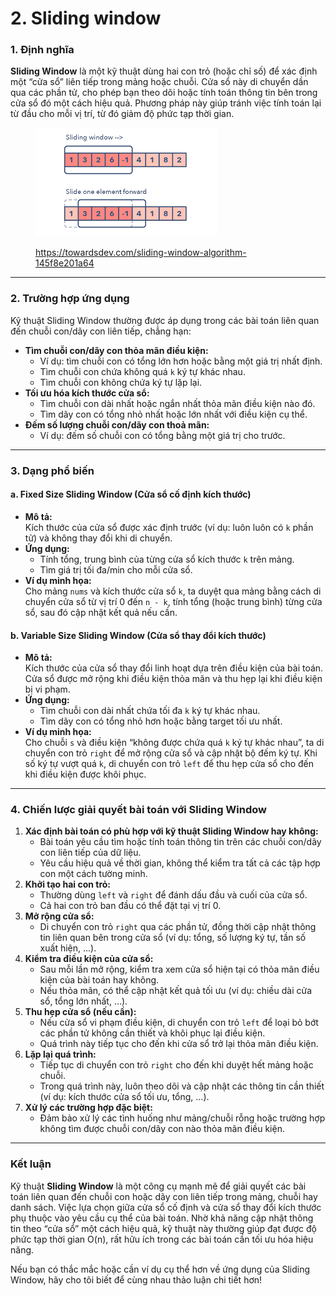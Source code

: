 # 2. Sliding window

### 1. Định nghĩa

**Sliding Window** là một kỹ thuật dùng hai con trỏ (hoặc chỉ số) để xác định một “cửa sổ” liên tiếp trong mảng hoặc chuỗi. Cửa sổ này di chuyển dần qua các phần tử, cho phép bạn theo dõi hoặc tính toán thông tin bên trong cửa sổ đó một cách hiệu quả. Phương pháp này giúp tránh việc tính toán lại từ đầu cho mỗi vị trí, từ đó giảm độ phức tạp thời gian.

<figure><img src="../../../.gitbook/assets/image (4).png" alt=""><figcaption><p><a href="https://towardsdev.com/sliding-window-algorithm-145f8e201a64">https://towardsdev.com/sliding-window-algorithm-145f8e201a64</a></p></figcaption></figure>

***

### 2. Trường hợp ứng dụng

Kỹ thuật Sliding Window thường được áp dụng trong các bài toán liên quan đến chuỗi con/dãy con liên tiếp, chẳng hạn:

* **Tìm chuỗi con/dãy con thỏa mãn điều kiện:**
  * Ví dụ: tìm chuỗi con có tổng lớn hơn hoặc bằng một giá trị nhất định.
  * Tìm chuỗi con chứa không quá `k` ký tự khác nhau.
  * Tìm chuỗi con không chứa ký tự lặp lại.
* **Tối ưu hóa kích thước cửa sổ:**
  * Tìm chuỗi con dài nhất hoặc ngắn nhất thỏa mãn điều kiện nào đó.
  * Tìm dãy con có tổng nhỏ nhất hoặc lớn nhất với điều kiện cụ thể.
* **Đếm số lượng chuỗi con/dãy con thoả mãn:**
  * Ví dụ: đếm số chuỗi con có tổng bằng một giá trị cho trước.

***

### 3. Dạng phổ biến

#### a. Fixed Size Sliding Window (Cửa sổ cố định kích thước)

* **Mô tả:**\
  Kích thước của cửa sổ được xác định trước (ví dụ: luôn luôn có `k` phần tử) và không thay đổi khi di chuyển.
* **Ứng dụng:**
  * Tính tổng, trung bình của từng cửa sổ kích thước `k` trên mảng.
  * Tìm giá trị tối đa/min cho mỗi cửa sổ.
* **Ví dụ minh họa:**\
  Cho mảng `nums` và kích thước cửa sổ `k`, ta duyệt qua mảng bằng cách di chuyển cửa sổ từ vị trí 0 đến `n - k`, tính tổng (hoặc trung bình) từng cửa sổ, sau đó cập nhật kết quả nếu cần.

#### b. Variable Size Sliding Window (Cửa sổ thay đổi kích thước)

* **Mô tả:**\
  Kích thước của cửa sổ thay đổi linh hoạt dựa trên điều kiện của bài toán. Cửa sổ được mở rộng khi điều kiện thỏa mãn và thu hẹp lại khi điều kiện bị vi phạm.
* **Ứng dụng:**
  * Tìm chuỗi con dài nhất chứa tối đa `k` ký tự khác nhau.
  * Tìm dãy con có tổng nhỏ hơn hoặc bằng target tối ưu nhất.
* **Ví dụ minh họa:**\
  Cho chuỗi `s` và điều kiện “không được chứa quá `k` ký tự khác nhau”, ta di chuyển con trỏ `right` để mở rộng cửa sổ và cập nhật bộ đếm ký tự. Khi số ký tự vượt quá `k`, di chuyển con trỏ `left` để thu hẹp cửa sổ cho đến khi điều kiện được khôi phục.

***

### 4. Chiến lược giải quyết bài toán với Sliding Window

1. **Xác định bài toán có phù hợp với kỹ thuật Sliding Window hay không:**
   * Bài toán yêu cầu tìm hoặc tính toán thông tin trên các chuỗi con/dãy con liên tiếp của dữ liệu.
   * Yêu cầu hiệu quả về thời gian, không thể kiểm tra tất cả các tập hợp con một cách tường minh.
2. **Khởi tạo hai con trỏ:**
   * Thường dùng `left` và `right` để đánh dấu đầu và cuối của cửa sổ.
   * Cả hai con trỏ ban đầu có thể đặt tại vị trí 0.
3. **Mở rộng cửa sổ:**
   * Di chuyển con trỏ `right` qua các phần tử, đồng thời cập nhật thông tin liên quan bên trong cửa sổ (ví dụ: tổng, số lượng ký tự, tần số xuất hiện, …).
4. **Kiểm tra điều kiện của cửa sổ:**
   * Sau mỗi lần mở rộng, kiểm tra xem cửa sổ hiện tại có thỏa mãn điều kiện của bài toán hay không.
   * Nếu thỏa mãn, có thể cập nhật kết quả tối ưu (ví dụ: chiều dài cửa sổ, tổng lớn nhất, …).
5. **Thu hẹp cửa sổ (nếu cần):**
   * Nếu cửa sổ vi phạm điều kiện, di chuyển con trỏ `left` để loại bỏ bớt các phần tử không cần thiết và khôi phục lại điều kiện.
   * Quá trình này tiếp tục cho đến khi cửa sổ trở lại thỏa mãn điều kiện.
6. **Lặp lại quá trình:**
   * Tiếp tục di chuyển con trỏ `right` cho đến khi duyệt hết mảng hoặc chuỗi.
   * Trong quá trình này, luôn theo dõi và cập nhật các thông tin cần thiết (ví dụ: kích thước cửa sổ tối ưu, tổng, …).
7. **Xử lý các trường hợp đặc biệt:**
   * Đảm bảo xử lý các tình huống như mảng/chuỗi rỗng hoặc trường hợp không tìm được chuỗi con/dãy con nào thỏa mãn điều kiện.

***

### Kết luận

Kỹ thuật **Sliding Window** là một công cụ mạnh mẽ để giải quyết các bài toán liên quan đến chuỗi con hoặc dãy con liên tiếp trong mảng, chuỗi hay danh sách. Việc lựa chọn giữa cửa sổ cố định và cửa sổ thay đổi kích thước phụ thuộc vào yêu cầu cụ thể của bài toán. Nhờ khả năng cập nhật thông tin theo “cửa sổ” một cách hiệu quả, kỹ thuật này thường giúp đạt được độ phức tạp thời gian O(n), rất hữu ích trong các bài toán cần tối ưu hóa hiệu năng.

Nếu bạn có thắc mắc hoặc cần ví dụ cụ thể hơn về ứng dụng của Sliding Window, hãy cho tôi biết để cùng nhau thảo luận chi tiết hơn!
